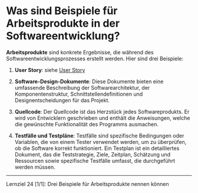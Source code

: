 # Was sind Beispiele für Arbeitsprodukte in der Softwareentwicklung?

**Arbeitsprodukte** sind konkrete Ergebnisse, die während des Softwareentwicklungsprozesses erstellt werden. Hier sind drei Beispiele:

1. **User Story**: siehe [User Story](042%20Was%20ist%20eine%20User%20Story%20und%20welche%20Pflichtangaben%20sollte%20sie%20enthalten?.md)

2. **Software-Design-Dokumente**: Diese Dokumente bieten eine umfassende Beschreibung der Softwarearchitektur, der Komponentenstruktur, Schnittstellendefinitionen und Designentscheidungen für das Projekt.

3. **Quellcode**: Der Quellcode ist das Herzstück jedes Softwareprodukts. Er wird von Entwicklern geschrieben und enthält die Anweisungen, welche die gewünschte Funktionalität des Programms ausmachen.

4. **Testfälle und Testpläne**: Testfälle sind spezifische Bedingungen oder Variablen, die von einem Tester verwendet werden, um zu überprüfen, ob die Software korrekt funktioniert. Ein Testplan ist ein detailliertes Dokument, das die Teststrategie, Ziele, Zeitplan, Schätzung und Ressourcen sowie spezifische Testfälle umfasst, die durchgeführt werden müssen.

---

Lernziel 24 \[1/1\]: Drei Beispiele für Arbeitsprodukte nennen können
